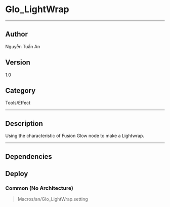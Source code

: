 # Glo_LightWrap
___

## Author
Nguyễn Tuấn An

## Version
1.0

## Category
Tools/Effect

___

## Description
<p>Using the characteristic of Fusion Glow node to make a Lightwrap.</p>

___

## Dependencies

## Deploy

### Common (No Architecture)

> Macros/an/Glo_LightWrap.setting  
